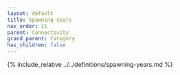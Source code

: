 ```yaml
---
layout: default
title: Spawning years
nav_order: 11
parent: Connectivity
grand_parent: Category
has_children: false
---
```

{% include_relative ../../definitions/spawning-years.md %}
